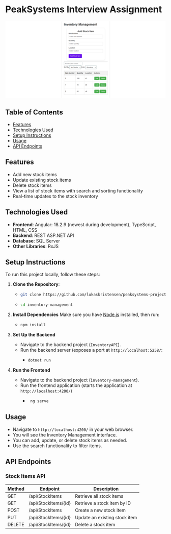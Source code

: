 # PeakSystems Interview Assignment

![App Showcase](showcase.png)

## Table of Contents

- [Features](#features)
- [Technologies Used](#technologies-used)
- [Setup Instructions](#setup-instructions)
- [Usage](#usage)
- [API Endpoints](#api-endpoints)

## Features

- Add new stock items
- Update existing stock items
- Delete stock items
- View a list of stock items with search and sorting functionality
- Real-time updates to the stock inventory

## Technologies Used

- **Frontend**: Angular: 18.2.9 (newest during development), TypeScript, HTML, CSS
- **Backend**: REST ASP.NET API
- **Database**: SQL Server
- **Other Libraries**: RxJS

## Setup Instructions

To run this project locally, follow these steps:

1. **Clone the Repository**:
   - ```bash
     git clone https://github.com/lukaskristensen/peaksystems-project.git
     ```
   - ```bash
     cd inventory-management
     ```

2. **Install Dependencies**
   Make sure you have [Node.js](https://nodejs.org/) installed, then run:
   - ```bash
     npm install
     ```

3. **Set Up the Backend**

   - Navigate to the backend project (`InventoryAPI`).
   - Run the backend server (exposes a port at `http://localhost:5258/`:
     - ```bash
       dotnet run
       ```

4. **Run the Frontend**
   - Navigate to the backend project (`inventory-management`).
   - Run the frontend application (starts the application at `http://localhost:4200/`)
     - ```bash
        ng serve
       ```

## Usage

- Navigate to `http://localhost:4200/` in your web browser.
- You will see the Inventory Management interface.
- You can add, update, or delete stock items as needed.
- Use the search functionality to filter items.

## API Endpoints

### Stock Items API

| Method | Endpoint             | Description                   |
| ------ | -------------------- | ----------------------------- |
| GET    | /api/StockItems      | Retrieve all stock items      |
| GET    | /api/StockItems/{id} | Retrieve a stock item by ID   |
| POST   | /api/StockItems      | Create a new stock item       |
| PUT    | /api/StockItems/{id} | Update an existing stock item |
| DELETE | /api/StockItems/{id} | Delete a stock item           |
